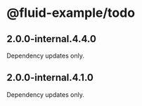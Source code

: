 # @fluid-example/todo

## 2.0.0-internal.4.4.0

Dependency updates only.

## 2.0.0-internal.4.1.0

Dependency updates only.
